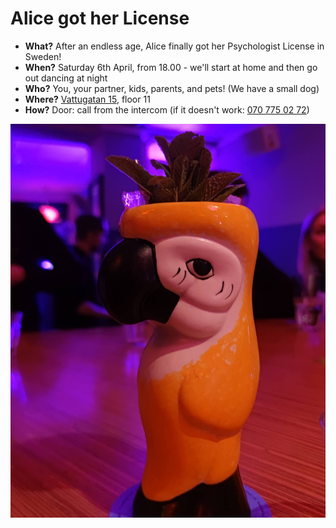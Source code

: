 # Alice got her License

* **What?** After an endless age, Alice finally got her Psychologist License in Sweden!
* **When?** Saturday 6th April, from 18.00 - we'll start at home and then go out dancing at night
* **Who?** You, your partner, kids, parents, and pets! (We have a small dog)
* **Where?** [Vattugatan 15](https://goo.gl/maps/PX7zTm7TcPVNAGSRA), floor 11
* **How?** Door: call from the intercom (if it doesn't work: <a href="tel:0046707750272">070 775 02 72</a>)

![A drink in a cup shaped like an Arara (a bird)](arara-drink.jpg)
